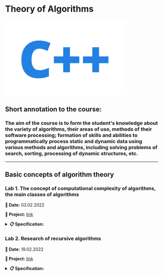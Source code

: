 # **Theory of Algorithms**

<img src="images/c_plus_plus.png" height="250" alt="C++">

## **Short annotation to the course:**
### The aim of the course is to form the student's knowledge about the variety of algorithms, their areas of use, methods of their software processing; formation of skills and abilities to programmatically process static and dynamic data using various methods and algorithms, including solving problems of search, sorting, processing of dynamic structures, etc.

---

## **Basic concepts of algorithm theory**

### **Lab 1.** The concept of computational complexity of algorithms, the main classes of algorithms

**📅 Date:** 03.02.2022

**📁 Project:** [link](lab_1/main.cpp)

<details>
<summary><b>📋 Specification:</b></summary>

The coordinates of three points of the plane are given. Check if they form a right triangle.
</details>

### **Lab 2.** Research of recursive algorithms

**📅 Date:** 19.02.2022

**📁 Project:** [link](lab_2)

<details>
<summary><b>📋 Specification:</b></summary>

Calculate the value of y by decomposing the function ƒ(x) into a Taylor series. Develop programs according to the algorithm using a recursive function and without using a recursive function.

<table border="1">
    <tr align="center">
        <td><b>y</b></td>
        <td><b>ƒ(x)</b</td>
    </tr>
    <tr align="center">
        <td>(x+3) / sin(x)</td>
        <td>sin(x)</td>
    </td>
</details>